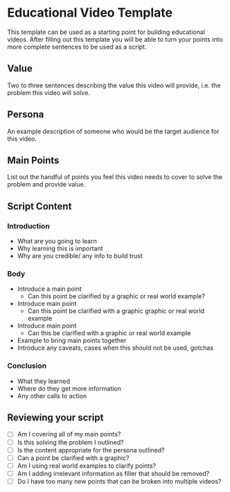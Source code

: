 # Educational Video Template
This template can be used as a starting point for building educational videos. After filling out this template you will be able to turn your points into more complete sentences to be used as a script.

## Value
Two to three sentences describing the value this video will provide, i.e. the problem this video will solve.

## Persona
An example description of someone who would be the target audience for this video.

## Main Points
List out the handful of points you feel this video needs to cover to solve the problem and provide value.

## Script Content
### Introduction
* What are you going to learn
* Why learning this is important
* Why are you credible/ any info to build trust
### Body
* Introduce a main point
  * Can this point be clarified by a graphic or real world example?
* Introduce main point
  * Can this point be clarified with a graphic graphic or real world example
* Introduce main point
  * Can this be clarified with a graphic or real world example
* Example to bring main points together
* Introduce any caveats, cases when this should not be used, gotchas

### Conclusion
* What they learned
* Where do they get more information
* Any other calls to action

## Reviewing your script
- [ ] Am I covering all of my main points?
- [ ] Is this solving the problem I outlined?
- [ ] Is the content appropriate for the persona outlined?
- [ ] Can a point be clarified with a graphic?
- [ ] Am I using real world examples to clarify points?
- [ ] Am I adding irrelevant information as filler that should be removed?
- [ ] Do I have too many new points that can be broken into multiple videos?
